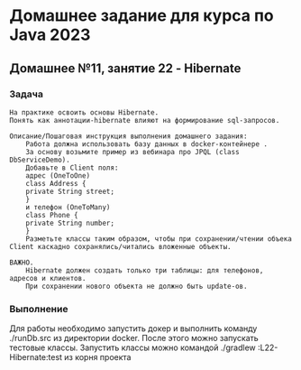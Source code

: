 
# Домашнее задание для курса по Java 2023
## Домашнее №11, занятие 22 - Hibernate
### Задача

    На практике освоить основы Hibernate.
    Понять как аннотации-hibernate влияют на формирование sql-запросов.
    
    Описание/Пошаговая инструкция выполнения домашнего задания:
        Работа должна использовать базу данных в docker-контейнере .
        За основу возьмите пример из вебинара про JPQL (class DbServiceDemo).
        Добавьте в Client поля:
        адрес (OneToOne)
        class Address {
        private String street;
        }
        и телефон (OneToMany)
        class Phone {
        private String number;
        }
        Разметьте классы таким образом, чтобы при сохранении/чтении объека Client каскадно сохранялись/читались вложенные объекты.
    
    ВАЖНО.
        Hibernate должен создать только три таблицы: для телефонов, адресов и клиентов.
        При сохранении нового объекта не должно быть update-ов.


### Выполнение

Для работы необходимо запустить докер и выполнить команду ./runDb.src из директории docker.
После этого можно запускать тестовые классы.
Запустить классы можно командой ./gradlew :L22-Hibernate:test из корня проекта
